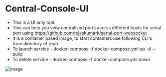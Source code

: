 # Central-Console-UI
- This is a UI only tool. 
- This can help you veiw centralised ports acorss different hosts for serial port using https://github.com/tejaskumark/serial-port-websocket
- It is a container based image, to start containers use following CLI's from directory of repo 
- To launch service - docker-compose -f docker-compose.yml up -d --build
- To delete service - docker-compose -f docker-compose.yml down

![image](https://user-images.githubusercontent.com/45988670/137256347-d6ec99b2-0d3b-49db-990d-2840b5cca136.png)
